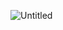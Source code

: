 ![Untitled](https://user-images.githubusercontent.com/93241765/160836847-1e7bcf5d-5adc-423b-9f84-d85c7b164603.png)
